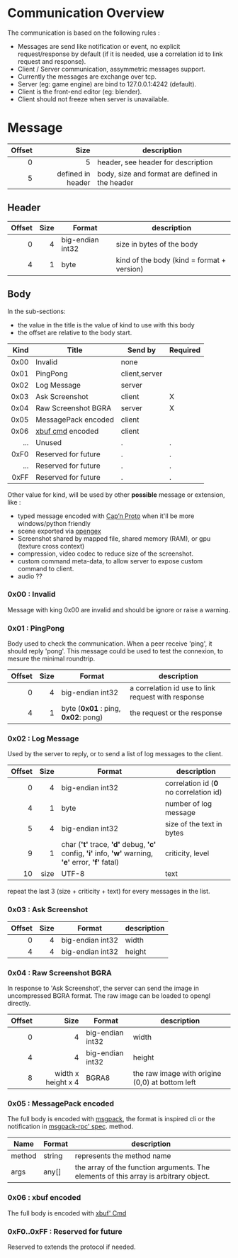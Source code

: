 # Communication Overview

The communication is based on the following rules :

* Messages are send like notification or event, no explicit request/response by default (if it is needed, use a correlation id to link request and response).
* Client / Server communication, assymmetric messages support.
* Currently the messages are exchange over tcp.
* Server (eg: game engine) are bind to 127.0.0.1:4242 (default).
* Client is the front-end editor (eg: blender).
* Client should not freeze when server is unavailable.

# Message

| Offset | Size | description |
|-------:|-----:|-------------|
| 0 | 5 | header,  see header for description |
| 5 | defined in header| body, size and format are defined in the header |


## Header

| Offset | Size | Format | description |
|-------:|-----:|--------|-------------|
| 0 | 4 | big-endian int32 | size in bytes of the body |
| 4 | 1 | byte | kind of the body (kind = format + version)|

## Body

In the sub-sections:

* the value in the title is the value of kind to use with this body
* the offset are relative to the body start.

| Kind | Title | Send by | Required |
|-----:|-------|---------|----------|
| 0x00 | Invalid | none | |
| 0x01 | PingPong | client,server | |
| 0x02 | Log Message | server | |
| 0x03 | Ask Screenshot | client | X |
| 0x04 | Raw Screenshot BGRA| server | X |
| 0x05 | MessagePack encoded | client | |
| 0x06 | [xbuf cmd](https://github.com/davidB/xbuf/blob/master/src/main/proto/xbuf/cmds.proto) encoded | client | |
| ... | Unused | . |. |
| 0xF0 | Reserved for future | .|. |
| ... | Reserved for future | .|. |
| 0xFF | Reserved for future | .|. |


Other value for kind, will be used by other **possible** message or extension, like :
* typed message encoded with [Cap’n Proto](http://kentonv.github.io/capnproto/otherlang.html) when it'll be more windows/python friendly
* scene exported via [opengex](http://opengex.org)
* Screenshot shared by mapped file, shared memory (RAM), or gpu (texture cross context)
* compression, video codec to reduce size of the screenshot.
* custom command meta-data, to allow server to expose custom command to client.
* audio ??

### 0x00 : Invalid

Message with king 0x00 are invalid and should be ignore or raise a warning.

### 0x01 : PingPong

Body used to check the communication. When a peer receive 'ping', it should reply 'pong'. This message could be used to test the connexion, to mesure the minimal  roundtrip.

| Offset | Size | Format | description |
|-------:|-----:|--------|-------------|
| 0 | 4 | big-endian int32 | a correlation id use to link request with response|
| 4 | 1 | byte (**0x01** : ping, **0x02**: pong)| the request or the response|


### 0x02 : Log Message

Used by the server to reply, or to send a list of log messages to the client.

| Offset | Size | Format | description |
|-------:|-----:|--------|-------------|
| 0 | 4 | big-endian int32 | correlation id (**0** no correlation id)|
| 4 | 1 | byte | number of log message|
| 5 | 4 | big-endian int32 | size of the text in bytes|
| 9 | 1 | char (**'t'** trace, **'d'** debug, **'c'** config, **'i'** info, **'w'** warning, **'e'** error, **'f'** fatal)| criticity, level|
| 10 | size | UTF-8| text|

repeat the last 3 (size + criticity + text) for every messages in the list.

### 0x03 : Ask Screenshot

| Offset | Size | Format | description |
|-------:|-----:|--------|-------------|
| 0 | 4 | big-endian int32 | width|
| 4 | 4 | big-endian int32 | height|

### 0x04 : Raw Screenshot BGRA

In response to 'Ask Screenshot', the server can send the image in uncompressed BGRA format. The raw image can be loaded to opengl directly.

| Offset | Size | Format | description |
|-------:|-----:|--------|-------------|
| 0 | 4 | big-endian int32 | width|
| 4 | 4 | big-endian int32 | height|
| 8 | width x height x 4 | BGRA8| the raw image with origine (0,0) at bottom left|

### 0x05 : MessagePack encoded

The full body is encoded with [msgpack](http://msgpack.org/), the format is inspired cli or the notification in [msgpack-rpc' spec](https://github.com/msgpack-rpc/msgpack-rpc/blob/master/spec.md).
method.

|Name| Format | description |
|----|--------|-------------|
| method | string | represents the method name |
| args| any[] | the array of the function arguments. The elements of this array is arbitrary object. |

### 0x06 : xbuf encoded

The full body is encoded with [xbuf' Cmd](https://github.com/davidB/xbuf/blob/master/src/main/proto/xbuf/cmds.proto)

### 0xF0..0xFF : Reserved for future

Reserved to extends the protocol if needed.
